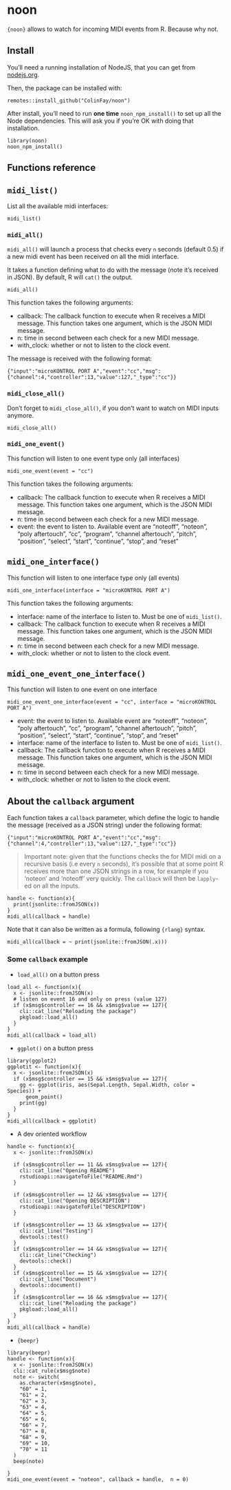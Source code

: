 
<!-- README.md is generated from README.Rmd. Please edit that file -->

noon
====

<!-- badges: start -->
<!-- badges: end -->

`{noon}` allows to watch for incoming MIDI events from R. Because why
not.

Install
-------

You’ll need a running installation of NodeJS, that you can get from
[nodejs.org](https://nodejs.org/en/download/).

Then, the package can be installed with:

    remotes::install_github("ColinFay/noon")

After install, you’ll need to run **one time** `noon_npm_install()` to
set up all the Node dependencies. This will ask you if you’re OK with
doing that installation.

    library(noon)
    noon_npm_install()

Functions reference
-------------------

`midi_list()`
-------------

List all the available midi interfaces:

    midi_list()

### `midi_all()`

`midi_all()` will launch a process that checks every `n` seconds
(default 0.5) if a new midi event has been received on all the midi
interface.

It takes a function defining what to do with the message (note it’s
received in JSON). By default, R will `cat()` the output.

    midi_all()

This function takes the following arguments:

-   callback: The callback function to execute when R receives a MIDI
    message. This function takes one argument, which is the JSON MIDI
    message.
-   n: time in second between each check for a new MIDI message.
-   with\_clock: whether or not to listen to the clock event.

The message is received with the following format:

    {"input":"microKONTROL PORT A","event":"cc","msg":{"channel":4,"controller":13,"value":127,"_type":"cc"}}

### `midi_close_all()`

Don’t forget to `midi_close_all()`, if you don’t want to watch on MIDI
inputs anymore.

    midi_close_all()

### `midi_one_event()`

This function will listen to one event type only (all interfaces)

    midi_one_event(event = "cc")

This function takes the following arguments:

-   callback: The callback function to execute when R receives a MIDI
    message. This function takes one argument, which is the JSON MIDI
    message.
-   n: time in second between each check for a new MIDI message.
-   event: the event to listen to. Available event are “noteoff”,
    “noteon”, “poly aftertouch”, “cc”, “program”, “channel aftertouch”,
    “pitch”, “position”, “select”, “start”, “continue”, “stop”, and
    “reset”

`midi_one_interface()`
----------------------

This function will listen to one interface type only (all events)

    midi_one_interface(interface = "microKONTROL PORT A")

This function takes the following arguments:

-   interface: name of the interface to listen to. Must be one of
    `midi_list()`.
-   callback: The callback function to execute when R receives a MIDI
    message. This function takes one argument, which is the JSON MIDI
    message.
-   n: time in second between each check for a new MIDI message.
-   with\_clock: whether or not to listen to the clock event.

`midi_one_event_one_interface()`
--------------------------------

This function will listen to one event on one interface

    midi_one_event_one_interface(event = "cc", interface = "microKONTROL PORT A")

-   event: the event to listen to. Available event are “noteoff”,
    “noteon”, “poly aftertouch”, “cc”, “program”, “channel aftertouch”,
    “pitch”, “position”, “select”, “start”, “continue”, “stop”, and
    “reset”
-   interface: name of the interface to listen to. Must be one of
    `midi_list()`.
-   callback: The callback function to execute when R receives a MIDI
    message. This function takes one argument, which is the JSON MIDI
    message.
-   n: time in second between each check for a new MIDI message.
-   with\_clock: whether or not to listen to the clock event.

About the `callback` argument
-----------------------------

Each function takes a `callback` parameter, which define the logic to
handle the message (received as a JSON string) under the following
format:

    {"input":"microKONTROL PORT A","event":"cc","msg":{"channel":4,"controller":13,"value":127,"_type":"cc"}}

> Important note: given that the functions checks the for MIDI midi on a
> recursive basis (i.e every `n` seconds), it’s possible that at some
> point R receives more than one JSON strings in a row, for example if
> you ‘noteon’ and ‘noteoff’ very quickly. The `callback` will then be
> `lapply`-ed on all the inputs.

    handle <- function(x){
      print(jsonlite::fromJSON(x))
    }
    midi_all(callback = handle)

Note that it can also be written as a formula, following `{rlang}`
syntax.

    midi_all(callback = ~ print(jsonlite::fromJSON(.x)))

### Some `callback` example

-   `load_all()` on a button press

<!-- -->

    load_all <- function(x){
      x <- jsonlite::fromJSON(x)
      # listen on event 16 and only on press (value 127)
      if (x$msg$controller == 16 && x$msg$value == 127){
        cli::cat_line("Reloading the package")
        pkgload::load_all()
      }
    }
    midi_all(callback = load_all)

-   `ggplot()` on a button press

<!-- -->

    library(ggplot2)
    ggplotit <- function(x){
      x <- jsonlite::fromJSON(x)
      if (x$msg$controller == 15 && x$msg$value == 127){
        gg <- ggplot(iris, aes(Sepal.Length, Sepal.Width, color = Species)) + 
          geom_point()
        print(gg)
      }
    }
    midi_all(callback = ggplotit)

-   A dev oriented workflow

<!-- -->

    handle <- function(x){
      x <- jsonlite::fromJSON(x)
      
      if (x$msg$controller == 11 && x$msg$value == 127){
        cli::cat_line("Opening README")
        rstudioapi::navigateToFile("README.Rmd")
      }
      
      if (x$msg$controller == 12 && x$msg$value == 127){
        cli::cat_line("Opening DESCRIPTION")
        rstudioapi::navigateToFile("DESCRIPTION")
      }
      
      if (x$msg$controller == 13 && x$msg$value == 127){
        cli::cat_line("Testing")
        devtools::test()
      }
      if (x$msg$controller == 14 && x$msg$value == 127){
        cli::cat_line("Checking")
        devtools::check()
      }
      if (x$msg$controller == 15 && x$msg$value == 127){
        cli::cat_line("Document")
        devtools::document()
      }
      if (x$msg$controller == 16 && x$msg$value == 127){
        cli::cat_line("Reloading the package")
        pkgload::load_all()
      }
    }
    midi_all(callback = handle)

-   `{beepr}`

<!-- -->

    library(beepr)
    handle <- function(x){
      x <- jsonlite::fromJSON(x)
      cli::cat_rule(x$msg$note)
      note <- switch(
        as.character(x$msg$note), 
        "60" = 1,
        "61" = 2,
        "62" = 3,
        "63" = 4,
        "64" = 5,
        "65" = 6,
        "66" = 7,
        "67" = 8,
        "68" = 9,
        "69" = 10,
        "70" = 11
      )
      beep(note)
      
    }
    midi_one_event(event = "noteon", callback = handle,  n = 0)
